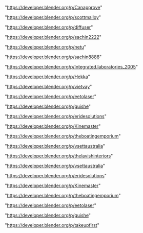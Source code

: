 "https://developer.blender.org/p/Canapprove"

"https://developer.blender.org/p/scottmalloy"

"https://developer.blender.org/p/diffuser"

"https://developer.blender.org/p/sachin2222"

"https://developer.blender.org/p/netu"

"https://developer.blender.org/p/sachin8888"

"https://developer.blender.org/p/Integrated.laboratories_2005"

"https://developer.blender.org/p/Hekka"

"https://developer.blender.org/p/vietvay"

"https://developer.blender.org/p/eetolaser"

"https://developer.blender.org/p/guishe"

"https://developer.blender.org/p/eridesolutions"

"https://developer.blender.org/p/Kinemaster"

"https://developer.blender.org/p/theboatingemporium"

"https://developer.blender.org/p/vsettaustralia"

 
"https://developer.blender.org/p/thelavishinteriors"


"https://developer.blender.org/p/vsettaustralia"


"https://developer.blender.org/p/eridesolutions"


"https://developer.blender.org/p/Kinemaster"


"https://developer.blender.org/p/theboatingemporium"


"https://developer.blender.org/p/eetolaser"


"https://developer.blender.org/p/guishe"


"https://developer.blender.org/p/takeupfirst"


 
